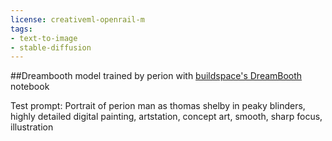 ```yaml
---
license: creativeml-openrail-m
tags:
- text-to-image
- stable-diffusion
---
```

##Dreambooth model trained by perion with [buildspace's DreamBooth](https://colab.research.google.com/github/buildspace/diffusers/blob/main/examples/dreambooth/DreamBooth_Stable_Diffusion.ipynb) notebook

Test prompt:
Portrait of perion man as thomas shelby in peaky blinders, highly detailed digital painting, artstation, concept art, smooth, sharp focus, illustration